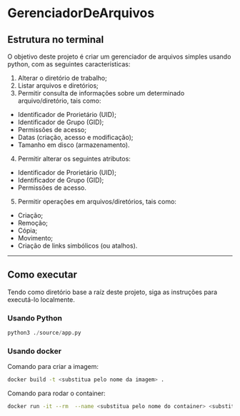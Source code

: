 # GerenciadorDeArquivos

## Estrutura no terminal
O objetivo deste projeto é criar um gerenciador de arquivos simples usando python, com as seguintes características:

1. Alterar o diretório de trabalho;
2. Listar arquivos e diretórios;
3. Permitir consulta de informações sobre um determinado arquivo/diretório, tais como:
- Identificador de Prorietário (UID);
- Identificador de Grupo (GID);
- Permissões de acesso;
- Datas (criação, acesso e modificação);
- Tamanho em disco (armazenamento).
4. Permitir alterar os seguintes atributos:
- Identificador de Prorietário (UID);
- Identificador de Grupo (GID);
- Permissões de acesso.
5. Permitir operações em arquivos/diretórios, tais como:
- Criação;
- Remoção;
- Cópia;
- Movimento;
- Criação de links simbólicos (ou atalhos). 
---

## Como executar
Tendo como diretório base a raíz deste projeto, siga as instruções para executá-lo localmente.


### Usando Python

~~~python
python3 ./source/app.py
~~~

### Usando docker
Comando para criar a imagem:
~~~bash
docker build -t <substitua pelo nome da imagem> .
~~~
Comando para rodar o container:
~~~bash
docker run -it --rm  --name <substitua pelo nome do container> <substitua pelo nome da imagem>
~~~

